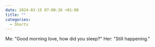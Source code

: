 ```yaml
---
date: 2024-03-15 07:00:26 +01:00
title: ""
categories:
  - Shorts
---
```


Me: "Good morning love, how did you sleep?"
Her: "Still happening."
